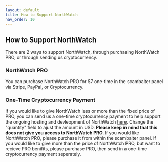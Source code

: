 ```yaml
---
layout: default
title: How to Support NorthWatch
nav_order: 10
---
```

## How to Support NorthWatch
There are 2 ways to support NorthWatch, through purchasing NorthWatch PRO, or through sending us cryptocurrency.

### NorthWatch PRO
You can purchase NorthWatch PRO for $7 one-time in the scambaiter panel via Stripe, PayPal, or Cryptocurrency.

### One-Time Cryptocurrency Payment
If you would like to give NorthWatch less or more than the fixed price of PRO, you can send us a one-time cryptocurrency payment to help support the ongoing hosting and devleopment of NorthWatch [here](https://bitpay.com/cart/add?itemId=3ka6J2ANHyfFixC1Ggtx6o).  Change the "quantity" field to ajust the amount in USD.  **Please keep in mind that this does not give you access to NorthWatch PRO.**  If you would like NorthWatch PRO, please purchase it from within the scambaiter panel.  If you would like to give more than the price of NorthWatch PRO, but want to recieve PRO benifits, please purchase PRO, then send in a one-time cryptocurrency payment seperately.
